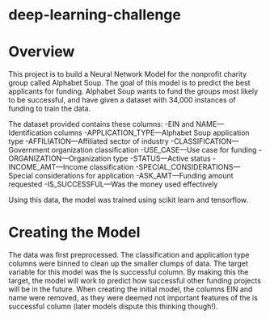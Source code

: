 # deep-learning-challenge

# Overview

This project is to build a Neural Network Model for the nonprofit charity group called Alphabet Soup. The goal of this model is to predict the best applicants for funding. Alphabet Soup wants to fund the groups most likely to be successful, and have given a dataset with 34,000 instances of funding to train the data. 

The dataset provided contains these columns:
  -EIN and NAME—Identification columns
  -APPLICATION_TYPE—Alphabet Soup application type
  -AFFILIATION—Affiliated sector of industry
  -CLASSIFICATION—Government organization classification
  -USE_CASE—Use case for funding
  -ORGANIZATION—Organization type
  -STATUS—Active status
  -INCOME_AMT—Income classification
  -SPECIAL_CONSIDERATIONS—Special considerations for application
  -ASK_AMT—Funding amount requested
  -IS_SUCCESSFUL—Was the money used effectively

Using this data, the model was trained using scikit learn and tensorflow. 

# Creating the Model
The data was first preprocessed. The classification and application type columns were binned to clean up the smaller clumps of data. The target variable for this model was the is successful column. By making this the target, the model will work to predict how successful other funding projects will be in the future. When creating the initial model, the columns EIN and name were removed, as they were deemed not important features of the is successful column (later models dispute this thinking though!). 
